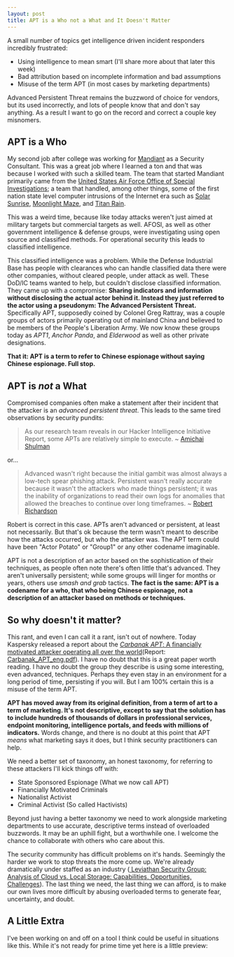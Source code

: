 ```yaml
---
layout: post
title: APT is a Who not a What and It Doesn't Matter
---
```


A small number of topics get intelligence driven incident responders incredibly frustrated:

- Using intelligence to mean smart (I'll share more about that later this week)
- Bad attribution based on incomplete information and bad assumptions
- Misuse of the term APT (in most cases by marketing departments)

Advanced Persistent Threat remains the buzzword of choice for vendors, but its used incorrectly, and lots of people know that and don't say anything. As a result I want to go on the record and correct a couple key misnomers.

## APT is a Who

My second job after college was working for [Mandiant](https://www.mandiant.com/) as a Security Consultant. This was a great job where I learned a ton and that was because I worked with such a skilled team. The team that started Mandiant primarily came from the [United States Air Force Office of Special Investigations](http://www.osi.af.mil/); a team that handled, among other things, some of the first nation state level computer intrusions of the Internet era such as [Solar Sunrise](http://en.wikipedia.org/wiki/Ehud_Tenenbaum), [Moonlight Maze](http://en.wikipedia.org/wiki/Moonlight_Maze), and [Titan Rain](http://en.wikipedia.org/wiki/Titan_Rain).

This was a weird time, because like today attacks weren't just aimed at military targets but commercial targets as well. AFOSI, as well as other government intelligence & defense groups, were investigating using open source and classified methods. For operational security this leads to classified intelligence.

This classified intelligence was a problem. While the Defense Industrial Base has people with clearances who can handle classified data there were other companies, without cleared people, under attack as well. These DoD/IC teams wanted to help, but couldn't disclose classified information.  They came up with a compromise: __Sharing indicators and information without disclosing the actual actor behind it. Instead they just referred to the actor using a pseudonym: The Advanced Persistent Threat.__ Specifically APT, supposedly coined by Colonel Greg Rattray, was a couple groups of actors primarily operating out of mainland China and believed to be members of the People's Liberation Army. We now know these groups today as _APT1_, _Anchor Panda_, and _Elderwood_ as well as other private designations.

__That it: APT is a term to refer to Chinese espionage without saying Chinese espionage. Full stop.__

## APT is _not_ a What

Compromised companies often make a statement after their incident that the attacker is an _advanced persistent threat_. This leads to the same tired observations by security pundits:

> As our research team reveals in our Hacker Intelligence Initiative Report, some APTs are relatively simple to execute. ~ [Amichai Shulman](http://www.scmagazineuk.com/apts-not-as-advanced-as-you-might-think/article/345953/)

or...

> Advanced wasn't right because the initial gambit was almost always a low-tech spear phishing attack. Persistent wasn't really accurate because it wasn't the attackers who made things persistent; it was the inability of organizations to read their own logs for anomalies that allowed the breaches to continue over long timeframes. ~ [Robert Richardson](http://searchsecurity.techtarget.com/opinion/Advanced-persistent-threats-Has-the-industry-moved-on)

Robert is correct in this case. APTs aren't advanced or persistent, at least not necessarily. But that's ok because the term wasn't meant to describe how the attacks occurred, but who the attacker was. The APT term could have been "Actor Potato" or "Group1" or any other codename imaginable.

APT is not a description of an actor based on the sophistication of their techniques, as people often note there's often little that's advanced. They aren't universally persistent; while some groups will linger for months or years, others use _smash and grab_ tactics. __The fact is the same: APT is a codename for a who, that who being Chinese espionage, not a description of an attacker based on methods or techniques.__

## So why doesn't it matter?

This rant, and even I can call it a rant, isn't out of nowhere. Today Kaspersky released a report about the [_Carbanak APT_: A financially motivated attacker operating all over the world](http://securelist.com/blog/research/68732/the-great-bank-robbery-the-carbanak-apt/)(Report: [<i class="fa fa-file-pdf-o"></i> Carbanak_APT_eng.pdf](http://25zbkz3k00wn2tp5092n6di7b5k.wpengine.netdna-cdn.com/files/2015/02/Carbanak_APT_eng.pdf)). I have no doubt that this is a great paper worth reading. I have no doubt the group they describe is using some interesting, even advanced, techniques. Perhaps they even stay in an environment for a long period of time, persisting if you will. But I am 100% certain this is a misuse of the term APT.

__APT has moved away from its original definition, from a term of art to a term of marketing. It's not descriptive, except to say that the solution has to include hundreds of thousands of dollars in professional services, endpoint monitoring, intelligence portals, and feeds with millions of indicators.__ Words change, and there is no doubt at this point that APT _means_ what marketing says it does, but I think security practitioners can help.

We need a better set of taxonomy, an honest taxonomy, for referring to these attackers I'll kick things off with:

- State Sponsored Espionage (What we now call APT)
- Financially Motivated Criminals
- Nationalist Activist
- Criminal Activist (So called Hactivists)

Beyond just having a better taxonomy we need to work alongside marketing departments to use accurate, descriptive terms instead of overloaded buzzwords. It may be an uphill fight, but a worthwhile one. I welcome the chance to collaborate with others who care about this.

The security community has difficult problems on it's hands. Seemingly the harder we work to stop threats the more come up. We're already dramatically under staffed as an industry ([<i class="fa fa-file-pdf-o"></i> Leviathan Security Group: Analysis of Cloud vs. Local Storage:
Capabilities, Opportunities, Challenges](http://www.leviathansecurity.com/wp-content/uploads/Value-of-Cloud-Security-Scarcity.pdf)). The last thing we need, the last thing we can afford, is to make our own lives more difficult by abusing overloaded terms to generate fear, uncertainty, and doubt.

## A Little Extra
I've been working on and off on a tool I think could be useful in situations like this. While it's not  ready for prime time yet here is a little preview:

<script src="https://gist.github.com/sroberts/4a6677e66989d74a42ae.js"></script>
